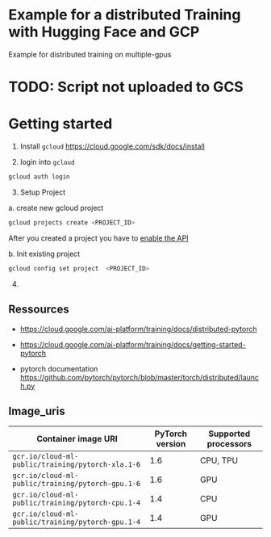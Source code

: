 # Example for a distributed Training with Hugging Face and GCP

Example for distributed training on multiple-gpus

# TODO: Script not uploaded to GCS

# Getting started

1. Install `gcloud` https://cloud.google.com/sdk/docs/install

2. login into `gcloud`

```bash
gcloud auth login
```

3. Setup Project

a. create new gcloud project

```bash
gcloud projects create <PROJECT_ID>
```

After you created a project you have to [enable the API](https://console.cloud.google.com/flows/enableapi?apiid=ml.googleapis.com&authuser=3&_ga=2.51847977.1880909477.1613492124-671625421.1584534077&_gac=1.250041588.1613492125.Cj0KCQiA962BBhCzARIsAIpWEL2YIQ_6F49jxU4fLshNuBzidmLM671wecZTzyG7z_aCxrOcCz4lB5caAkL7EALw_wcB)

b. Init existing project

```bash
gcloud config set project  <PROJECT_ID>
```

4.

## Ressources

- https://cloud.google.com/ai-platform/training/docs/distributed-pytorch

- https://cloud.google.com/ai-platform/training/docs/getting-started-pytorch

- pytorch documentation https://github.com/pytorch/pytorch/blob/master/torch/distributed/launch.py

## Image_uris

| Container image URI                               | PyTorch version | Supported processors |
| ------------------------------------------------- | --------------- | -------------------- |
| `gcr.io/cloud-ml-public/training/pytorch-xla.1-6` | 1.6             | CPU, TPU             |
| `gcr.io/cloud-ml-public/training/pytorch-gpu.1-6` | 1.6             | GPU                  |
| `gcr.io/cloud-ml-public/training/pytorch-cpu.1-4` | 1.4             | CPU                  |
| `gcr.io/cloud-ml-public/training/pytorch-gpu.1-4` | 1.4             | GPU                  |
